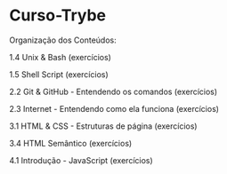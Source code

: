 # Curso-Trybe

Organização dos Conteúdos:

1.4 Unix & Bash (exercícios)

1.5 Shell Script (exercícios)

2.2 Git & GitHub - Entendendo os comandos (exercícios)

2.3 Internet - Entendendo como ela funciona (exercícios)

3.1 HTML & CSS - Estruturas de página (exercícios)

3.4 HTML Semântico (exercícios)

4.1 Introdução - JavaScript (exercícios)

